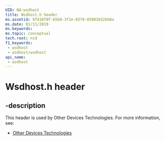 ```yaml
---
UID: NA:wsdhost
title: Wsdhost.h header
ms.assetid: 97d10f0f-65b0-3f1e-8378-85903b52bb8a
ms.date: 01/11/2019
ms.keywords: 
ms.topic: conceptual
tech.root: ncd
f1_keywords:
 - wsdhost
 - wsdhost/wsdhost
api_name:
 - wsdhost
---
```


# Wsdhost.h header


## -description

This header is used by Other Devices Technologies. For more information, see:

- [Other Devices Technologies](../_ncd/index.md)

